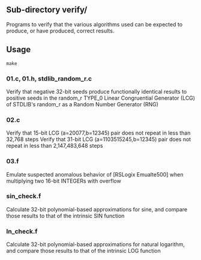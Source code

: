 ## Sub-directory verify/

Programs to verify that the various algorithms used can be expected to produce, or have produced, correct results.

## Usage

    make

### 01.c, 01.h, stdlib_random_r.c

Verify that negative 32-bit seeds produce functionally identical results to positive seeds in the random_r TYPE_0 Linear Congruential Generator (LCG) of STDLIB's random_r as a Random Number Generator (RNG)


### 02.c

Verify that 15-bit LCG (a=20077,b=12345) pair does not repeat in less than 32,768 steps
Verify that 31-bit LCG (a=1103515245,b=12345) pair does not repeat in less than 2,147,483,648 steps


### 03.f

Emulate suspected anomalous behavior of [RSLogix Emualte500] when multiplying two 16-bit INTEGERs with overflow


### sin_check.f

Calculate 32-bit polynomial-based approximations for sine, and compare those results to that of the intrinsic SIN function


### ln_check.f

Calculate 32-bit polynomial-based approximations for natural logarithm, and compare those results to that of the intrinsic LOG function

